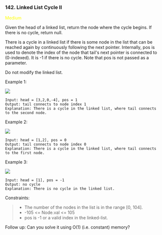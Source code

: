 <h3>142. Linked List Cycle II</h3>

<span style="color:yellow">Medium</span>

Given the head of a linked list, return the node where the cycle begins. If there is no cycle, return null.

There is a cycle in a linked list if there is some node in the list that can be reached again by continuously following the next pointer. Internally, pos is used to denote the index of the node that tail's next pointer is connected to (0-indexed). It is -1 if there is no cycle. Note that pos is not passed as a parameter.

Do not modify the linked list.



Example 1:

![](https://assets.leetcode.com/uploads/2018/12/07/circularlinkedlist.png)

    Input: head = [3,2,0,-4], pos = 1
    Output: tail connects to node index 1
    Explanation: There is a cycle in the linked list, where tail connects to the second node.

Example 2:

![](https://assets.leetcode.com/uploads/2018/12/07/circularlinkedlist_test2.png)

    Input: head = [1,2], pos = 0
    Output: tail connects to node index 0
    Explanation: There is a cycle in the linked list, where tail connects to the first node.

Example 3:

![](https://assets.leetcode.com/uploads/2018/12/07/circularlinkedlist_test3.png)

    Input: head = [1], pos = -1
    Output: no cycle
    Explanation: There is no cycle in the linked list.



Constraints:

> - The number of the nodes in the list is in the range [0, 104].
> - -105 <= Node.val <= 105
> - pos is -1 or a valid index in the linked-list.



Follow up: Can you solve it using O(1) (i.e. constant) memory?
